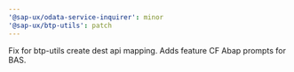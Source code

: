 ```yaml
---
'@sap-ux/odata-service-inquirer': minor
'@sap-ux/btp-utils': patch
---
```


Fix for btp-utils create dest api mapping. Adds feature CF Abap prompts for BAS.
